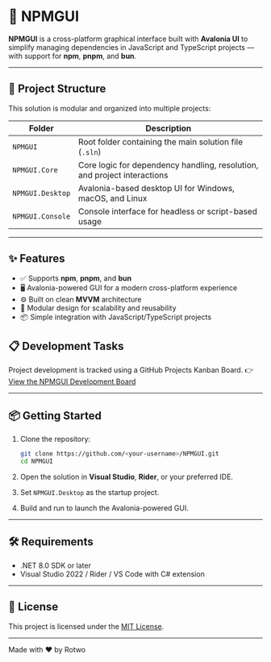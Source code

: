 # 🚀 NPMGUI

**NPMGUI** is a cross-platform graphical interface built with **Avalonia UI** to simplify managing dependencies in JavaScript and TypeScript projects — with support for **npm**, **pnpm**, and **bun**.

---

## 🧩 Project Structure

This solution is modular and organized into multiple projects:

| Folder             | Description                                                                |
|--------------------|----------------------------------------------------------------------------|
| `NPMGUI`           | Root folder containing the main solution file (`.sln`)                     |
| `NPMGUI.Core`      | Core logic for dependency handling, resolution, and project interactions   |
| `NPMGUI.Desktop`   | Avalonia-based desktop UI for Windows, macOS, and Linux                    |
| `NPMGUI.Console`   | Console interface for headless or script-based usage                       |

---

## ✨ Features

- ✅ Supports **npm**, **pnpm**, and **bun**
- 🖥️ Avalonia-powered GUI for a modern cross-platform experience
- ⚙️ Built on clean **MVVM** architecture
- 🧩 Modular design for scalability and reusability
- 📦 Simple integration with JavaScript/TypeScript projects

## 📋 Development Tasks

Project development is tracked using a GitHub Projects Kanban Board.
👉 [View the NPMGUI Development Board]("https://github.com/users/Rotwo/projects/5/views/1")

---

## 📦 Getting Started

1. Clone the repository:
   ```bash
   git clone https://github.com/<your-username>/NPMGUI.git
   cd NPMGUI
   ```

2. Open the solution in **Visual Studio**, **Rider**, or your preferred IDE.

3. Set `NPMGUI.Desktop` as the startup project.

4. Build and run to launch the Avalonia-powered GUI.

---

## 🛠️ Requirements

* .NET 8.0 SDK or later
* Visual Studio 2022 / Rider / VS Code with C# extension

---

## 📄 License

This project is licensed under the [MIT License](LICENSE).

---

Made with ❤️ by Rotwo
